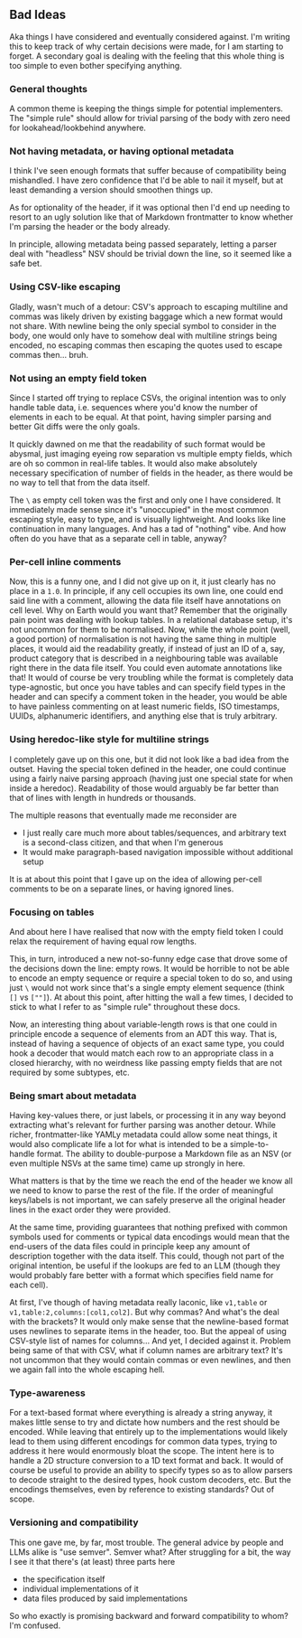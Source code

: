 ## Bad Ideas

Aka things I have considered and eventually considered against.
I'm writing this to keep track of why certain decisions were made, for I am starting to forget.
A secondary goal is dealing with the feeling that this whole thing is too simple to even bother specifying anything.

### General thoughts

A common theme is keeping the things simple for potential implementers.
The "simple rule" should allow for trivial parsing of the body with zero need for lookahead/lookbehind anywhere.

### Not having metadata, or having optional metadata

I think I've seen enough formats that suffer because of compatibility being mishandled.
I have zero confidence that I'd be able to nail it myself, but at least demanding a version should smoothen things up.

As for optionality of the header, if it was optional then I'd end up needing to resort to an ugly solution like that of Markdown frontmatter to know whether I'm parsing the header or the body already.

In principle, allowing metadata being passed separately, letting a parser deal with "headless" NSV should be trivial down the line, so it seemed like a safe bet.

### Using CSV-like escaping

Gladly, wasn't much of a detour: CSV's approach to escaping multiline and commas was likely driven by existing baggage which a new format would not share.
With newline being the only special symbol to consider in the body, one would only have to somehow deal with multiline strings being encoded, no escaping commas then escaping the quotes used to escape commas then… bruh.

### Not using an empty field token

Since I started off trying to replace CSVs, the original intention was to only handle table data, i.e. sequences where you'd know the number of elements in each to be equal.
At that point, having simpler parsing and better Git diffs were the only goals.

It quickly dawned on me that the readability of such format would be abysmal, just imaging eyeing row separation vs multiple empty fields, which are oh so common in real-life tables.
It would also make absolutely necessary specification of number of fields in the header, as there would be no way to tell that from the data itself.

The `\` as empty cell token was the first and only one I have considered.
It immediately made sense since it's "unoccupied" in the most common escaping style, easy to type, and is visually lightweight.
And looks like line continuation in many languages. And has a tad of "nothing" vibe. And how often do you have that as a separate cell in table, anyway?

### Per-cell inline comments

Now, this is a funny one, and I did not give up on it, it just clearly has no place in a `1.0`.
In principle, if any cell occupies its own line, one could end said line with a comment, allowing the data file itself have annotations on cell level.
Why on Earth would you want that?
Remember that the originally pain point was dealing with lookup tables. In a relational database setup, it's not uncommon for them to be normalised.
Now, while the whole point (well, a good portion) of normalisation is not having the same thing in multiple places, it would aid the readability greatly, if instead of just an ID of a, say, product category that is described in a neighbouring table was available right there in the data file itself.
You could even automate annotations like that!
It would of course be very troubling while the format is completely data type-agnostic, but once you have tables and can specify field types in the header and can specify a comment token in the header, you would be able to have painless commenting on at least numeric fields, ISO timestamps, UUIDs, alphanumeric identifiers, and anything else that is truly arbitrary.

<!-- Funny how the paragraphs are getting longer and longer. -->

### Using heredoc-like style for multiline strings

I completely gave up on this one, but it did not look like a bad idea from the outset.
Having the special token defined in the header, one could continue using a fairly naive parsing approach (having just one special state for when inside a heredoc). Readability of those would arguably be far better than that of lines with length in hundreds or thousands.

The multiple reasons that eventually made me reconsider are
- I just really care much more about tables/sequences, and arbitrary text is a second-class citizen, and that when I'm generous
- It would make paragraph-based navigation impossible without additional setup

It is at about this point that I gave up on the idea of allowing per-cell comments to be on a separate lines, or having ignored lines.

### Focusing on tables

And about here I have realised that now with the empty field token I could relax the requirement of having equal row lengths.

This, in turn, introduced a new not-so-funny edge case that drove some of the decisions down the line: empty rows.
It would be horrible to not be able to encode an empty sequence or require a special token to do so, and using just `\` would not work since that's a single empty element sequence (think `[]` vs `[""]`).
At about this point, after hitting the wall a few times, I decided to stick to what I refer to as "simple rule" throughout these docs.

Now, an interesting thing about variable-length rows is that one could in principle encode a sequence of elements from an ADT this way.
That is, instead of having a sequence of objects of an exact same type, you could hook a decoder that would match each row to an appropriate class in a closed hierarchy, with no weirdness like passing empty fields that are not required by some subtypes, etc.

### Being smart about metadata

Having key-values there, or just labels, or processing it in any way beyond extracting what's relevant for further parsing was another detour.
While richer, frontmatter-like YAMLy metadata could allow some neat things, it would also complicate life a lot for what is intended to be a simple-to-handle format.
The ability to double-purpose a Markdown file as an NSV (or even multiple NSVs at the same time) came up strongly in here.

What matters is that by the time we reach the end of the header we know all we need to know to parse the rest of the file.
If the order of meaningful keys/labels is not important, we can safely preserve all the original header lines in the exact order they were provided.

At the same time, providing guarantees that nothing prefixed with common symbols used for comments or typical data encodings would mean that the end-users of the data files could in principle keep any amount of description together with the data itself.
This could, though not part of the original intention, be useful if the lookups are fed to an LLM (though they would probably fare better with a format which specifies field name for each cell).

At first, I've though of having metadata really laconic, like `v1,table` or `v1,table:2,columns:[col1,col2]`.
But why commas? And what's the deal with the brackets?
It would only make sense that the newline-based format uses newlines to separate items in the header, too.
But the appeal of using CSV-style list of names for columns…
And yet, I decided against it. Problem being same of that with CSV, what if column names are arbitrary text?
It's not uncommon that they would contain commas or even newlines, and then we again fall into the whole escaping hell.

### Type-awareness

For a text-based format where everything is already a string anyway, it makes little sense to try and dictate how numbers and the rest should be encoded.
While leaving that entirely up to the implementations would likely lead to them using different encodings for common data types, trying to address it here would enormously bloat the scope.
The intent here is to handle a 2D structure conversion to a 1D text format and back.
It would of course be useful to provide an ability to specify types so as to allow parsers to decode straight to the desired types, hook custom decoders, etc.
But the encodings themselves, even by reference to existing standards? Out of scope.

### Versioning and compatibility

This one gave me, by far, most trouble.
The general advice by people and LLMs alike is "use semver". Semver what?
After struggling for a bit, the way I see it that there's (at least) three parts here
- the specification itself
- individual implementations of it
- data files produced by said implementations

So who exactly is promising backward and forward compatibility to whom? I'm confused.

